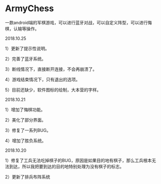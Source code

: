 # ArmyChess
一款android端的军棋游戏，可以进行蓝牙对战，可以自定义阵型，可以进行悔棋，认输等操作。

2018.10.25

1）更新了提示性说明。

2）完善了蓝牙系统。

3）断线情况下，直接断开连接，不会再崩溃了。

4）游戏结束情况下，只有退出的选项。

5）目前还缺少，软件图标的绘制，大本营的字样。


2018.10.21

1）增加了悔棋功能。

2）美化了部分界面。

3）修复了一系列BUG。

4）增加了胜负系统。

2018.10.20

1）修复了工兵无法吃掉棋子的BUG，原因是如果目的地有棋子，那么工兵根本无法到达，所以我把要到达的目的地特别处理为没有棋子的标志。

2）更新了排兵布阵系统
